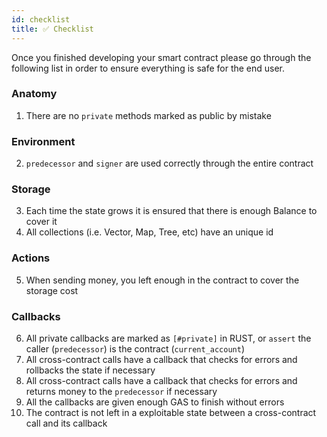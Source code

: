 ```yaml
---
id: checklist
title: ✅ Checklist
---
```


Once you finished developing your smart contract please go through the following list in order to ensure everything is safe for the end user.

### Anatomy
1. There are no `private` methods marked as public by mistake

### Environment
2. `predecessor` and `signer` are used correctly through the entire contract

### Storage
3. Each time the state grows it is ensured that there is enough Balance to cover it
4. All collections (i.e. Vector, Map, Tree, etc) have an unique id

### Actions
5. When sending money, you left enough in the contract to cover the storage cost

### Callbacks
6. All private callbacks are marked as `[#private]` in RUST, or `assert` the caller (`predecessor`) is the contract (`current_account`)
7. All cross-contract calls have a callback that checks for errors and rollbacks the state if necessary
8. All cross-contract calls have a callback that checks for errors and returns money to the `predecessor` if necessary
9. All the callbacks are given enough GAS to finish without errors
10. The contract is not left in a exploitable state between a cross-contract call and its callback